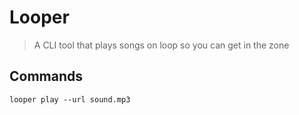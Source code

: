 # Looper

> A CLI tool that plays songs on loop so you can get in the zone

## Commands

```shell
looper play --url sound.mp3
```

